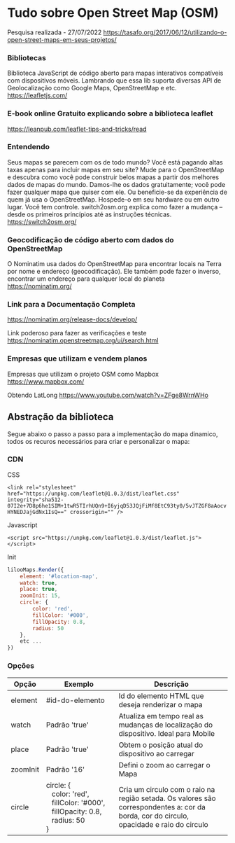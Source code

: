 # Tudo sobre Open Street Map (OSM)

Pesquisa realizada - 27/07/2022
https://tasafo.org/2017/06/12/utilizando-o-open-street-maps-em-seus-projetos/


### Bibliotecas
Biblioteca JavaScript de código aberto para mapas interativos compatíveis com dispositivos móveis.
Lambrando que essa lib suporta diversas API de Geolocalização como Google Maps, OpenStreetMap e etc.
https://leafletjs.com/


### E-book online Gratuito explicando sobre a biblioteca leaflet
https://leanpub.com/leaflet-tips-and-tricks/read

### Entendendo
Seus mapas se parecem com os de todo mundo? Você está pagando altas taxas apenas para incluir mapas em seu site? Mude para o OpenStreetMap e descubra como você pode construir belos mapas a partir dos melhores dados de mapas do mundo. Damos-lhe os dados gratuitamente; você pode fazer qualquer mapa que quiser com ele. Ou beneficie-se da experiência de quem já usa o OpenStreetMap. Hospede-o em seu hardware ou em outro lugar. Você tem controle. switch2osm.org explica como fazer a mudança – desde os primeiros princípios até as instruções técnicas.
https://switch2osm.org/

### Geocodificação de código aberto com dados do OpenStreetMap
O Nominatim usa dados do OpenStreetMap para encontrar locais na Terra por nome e endereço (geocodificação). Ele também pode fazer o inverso, encontrar um endereço para qualquer local do planeta
https://nominatim.org/

### Link para a Documentação Completa 
https://nominatim.org/release-docs/develop/

Link poderoso para fazer as verificações e teste
https://nominatim.openstreetmap.org/ui/search.html

### Empresas que utilizam e vendem planos
Empresas que utilizam o projeto OSM como Mapbox 
https://www.mapbox.com/

Obtendo LatLong 
https://www.youtube.com/watch?v=ZFge8WrnWHo


## Abstração da biblioteca
Segue abaixo o passo a passo para a implementação do mapa dinamico, todos os recuros necessários 
para criar e personalizar o mapa:

### CDN
CSS

`<link rel="stylesheet" href="https://unpkg.com/leaflet@1.0.3/dist/leaflet.css" integrity="sha512-07I2e+7D8p6he1SIM+1twR5TIrhUQn9+I6yjqD53JQjFiMf8EtC93ty0/5vJTZGF8aAocvHYNEDJajGdNx1IsQ==" crossorigin="" />`

Javascript

`<script src="https://unpkg.com/leaflet@1.0.3/dist/leaflet.js"></script>`

Init
```javascript
lilooMaps.Render({
    element: '#location-map',
    watch: true,
    place: true,
    zoomInit: 15,
    circle: {
        color: 'red',
        fillColor: '#000',
        fillOpacity: 0.8,
        radius: 50
    },
    etc ...
})
```

### Opções
<table class="uk-table uk-table-divider uk-card uk-card-default uk-padding">
    <thead>
        <tr>
            <th>Opção</th>
            <th>Exemplo</th>
            <th>Descrição</th>
        </tr>
    </thead>
    <tbody>   
        <tr>
            <td>element</td>
            <td>#id-do-elemento</td>
            <td>Id do elemento HTML que deseja renderizar o mapa</td>
        </tr>
        <tr>
            <td>watch</td>
            <td>Padrão 'true'</td>
            <td>Atualiza em tempo real as mudanças de localização do dispositivo. Ideal para Mobile</td>
        </tr>
        <tr>
            <td>place</td>
            <td>Padrão 'true'</td>
            <td>Obtem o posição atual do dispositivo ao carregar</td>
        </tr>
        <tr>
            <td>zoomInit</td>
            <td>Padrão '16'</td>
            <td>Defini o zoom ao carregar o Mapa</td>
        </tr>
        <tr>
            <td>circle</td>
            <td width="150px">
                circle: {
                    <br> &nbsp;&nbsp; color: 'red',
                    <br> &nbsp;&nbsp; fillColor: '#000',
                    <br> &nbsp;&nbsp; fillOpacity: 0.8,
                    <br> &nbsp;&nbsp; radius: 50
                <br>}
            </td>
            <td>Cria um circulo com o raio na região setada. Os valores são correspondentes a: cor da borda, cor do circulo, opacidade e raio do circulo</td>
        </tr>
    </tbody>
</table>
